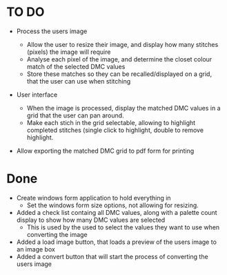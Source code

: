 # TO DO

- Process the users image
  * Allow the user to resize their image, and display how many stitches (pixels) the image will require
  * Analyse each pixel of the image, and determine the closet colour match of the selected DMC values
  * Store these matches so they can be recalled/displayed on a grid, that the user can use when stitching
  
- User interface
  * When the image is processed, display the matched DMC values in a grid that the user can pan around.
  * Make each stich in the grid selectable, allowing to highlight completed stitches (single click to highlight, double to remove highlight.
  
- Allow exporting the matched DMC grid to pdf form for printing

# Done

- Create windows form application to hold everything in
  * Set the windows form size options, not allowing for resizing.
- Added a check list containg all DMC values, along with a palette count display to show how many DMC values are selected
  * This is used by the used to select the values they want to use when converting the image
- Added a load image button, that loads a preview of the users image to an image box
- Added a convert button that will start the process of converting the users image
